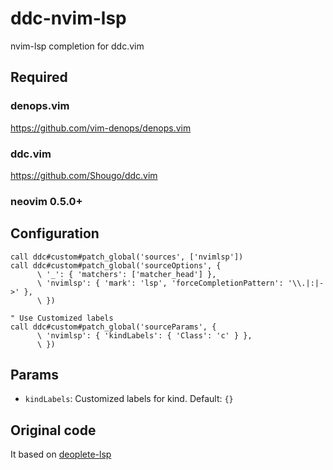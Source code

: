 # ddc-nvim-lsp

nvim-lsp completion for ddc.vim

## Required

### denops.vim

https://github.com/vim-denops/denops.vim

### ddc.vim

https://github.com/Shougo/ddc.vim

### neovim 0.5.0+

## Configuration

```vim
call ddc#custom#patch_global('sources', ['nvimlsp'])
call ddc#custom#patch_global('sourceOptions', {
      \ '_': { 'matchers': ['matcher_head'] },
      \ 'nvimlsp': { 'mark': 'lsp', 'forceCompletionPattern': '\\.|:|->' },
      \ })

" Use Customized labels
call ddc#custom#patch_global('sourceParams', {
      \ 'nvimlsp': { 'kindLabels': { 'Class': 'c' } },
      \ })
```

## Params

- `kindLabels`: Customized labels for kind. Default: `{}`

## Original code

It based on [deoplete-lsp](https://github.com/deoplete-plugins/deoplete-lsp)
